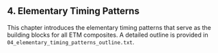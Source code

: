## 4. Elementary Timing Patterns

This chapter introduces the elementary timing patterns that serve as the building blocks for all ETM composites. A detailed outline is provided in `04_elementary_timing_patterns_outline.txt`.
